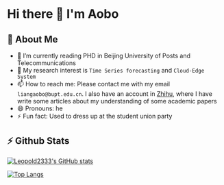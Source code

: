 # Hi there 👋 I'm Aobo

## 🤠 About Me
- 🌱 I’m currently reading PHD in Beijing University of Posts and Telecommunications
- 🚀 My research interest is `Time Series forecasting` and `Cloud-Edge System`
- 📫 How to reach me: Please contact me with my email `liangaobo@bupt.edu.cn`. I also have an account in [Zhihu](https://www.zhihu.com/people/mr-ohahah), where I have write some articles about my understanding of some academic papers
- 😄 Pronouns: he
- ⚡ Fun fact: Used to dress up at the student union party

## ⚡ Github Stats

[![Leopold2333's GitHub stats](https://github-readme-stats.vercel.app/api?username=Leopold2333&hide=issues&count_private=true&show_icons=true&bg_color=30,e96443,904e95&title_color=fff&text_color=fff)](https://github.com/anuraghazra/github-readme-stats)

[![Top Langs](https://github-readme-stats.vercel.app/api/top-langs/?username=Leopold2333&layout=compact&hide=javascript,html,css)](https://github.com/anuraghazra/github-readme-stats)
